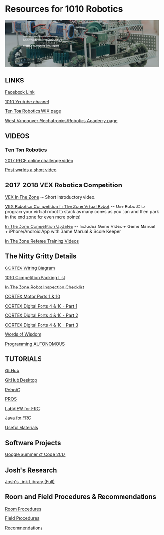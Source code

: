 # Resources for 1010 Robotics

![Logo](https://github.com/1010Robotics/Resources/blob/master/Images/Mechatronics-Robotics.png)

## LINKS

[Facebook Link](https://www.facebook.com/TenTonRobotics/)

[1010 Youtube channel](https://www.youtube.com/channel/UCmcYFGZqtqBNyCCJ37hHmDQ/videos)

[ Ten Ton Robotics WIX page](http://tentonrobotics.wixsite.com/home)

[West Vancouver Mechatronics/Robotics Academy page](http://westvancouverschools.ca/academies/mechatronics-robotics)


## VIDEOS
### Ten Ton Robotics
[2017 RECF online challenge video](https://www.youtube.com/watch?v=VkqiHvqSViA)

[Post worlds a short video](https://www.youtube.com/watch?v=oYYRGoB5eLE&t=17s)


## 2017-2018 VEX Robotics Competition

<!--- ### Start preparing Summer 2017
[Summer Of Learning](http://cs2n.org) -- Earn Badges and Certifications by learning how to program a VEX IQ robot using Graphical RobotC. Learn Robot Math, programming different Sensors, and controlling Program Flow. Need to first create an account on http://cs2n.org. -->

[VEX In The Zone](https://www.youtube.com/watch?v=1Yo_mlR1VJU) -- Short introductory video.

<!--- [FREE In the Zone RobotC Programming Workshop on Saturday, Sept 30, 2017](https://www.picatic.com/penguworkshop2017) **ONLY 2 spots left as of 10:00 pm on 9/27/2017** -->

[VEX Robotics Competition In The Zone Vrtual Robot](http://www.robotvirtualworlds.com/inthezone/)
-- Use RobotC to program your virtual robot to stack as many cones as you can and then park in the end zone for even more points!

[In The Zone Competition Updates](https://www.vexrobotics.com/vexedr/competition/vrc-current-game) -- Includes Game Video + Game Manual + iPhone/Android App with Game Manual & Score Keeper

[In The Zone Referee Training Videos](https://www.youtube.com/watch?v=lNHTmUn9o58)

## The Nitty Gritty Details

[CORTEX Wiring Diagram](https://1010robotics.github.io/Resources/Cortex_Wiring_Diagram.pdf)

[1010 Competition Packing List](https://1010robotics.github.io/Resources/1010%20Competition%20Packing%20List.pdf)

[In The Zone Robot Inspection Checklist](https://1010robotics.github.io/Resources/InTheZone_RobotInspectionChecklist.pdf)

[CORTEX Motor Ports 1 & 10](https://renegaderobotics.org/motor-ports-1-10/)

[CORTEX Digital Ports 4 & 10 - Part 1](https://www.vexforum.com/index.php/8874-quadrature-encoder-values-not-working-from-robotc-tech-forum/p1#p83607)

[CORTEX Digital Ports 4 & 10 - Part 2](https://www.vexforum.com/index.php/8204-problems-with-2-sonar-sensors/p1#p76481)

[CORTEX Digital Ports 4 & 10 - Part 3](https://www.vexforum.com/index.php/9292-how-many-interrupts-does-the-cortex-have-again/0)

[Words of Wisdom](https://renegaderobotics.org/the-path-to-prototyping/)

[Programming AUTONOMOUS](https://renegaderobotics.org/autonomous-testing/)


## TUTORIALS

[GitHub](https://1010robotics.github.io/Resources/GitHub)

[GitHub Desktop](https://1010robotics.github.io/Resources/GitHub-Desktop)

[RobotC](https://1010robotics.github.io/Resources/RobotC)

[PROS](https://1010robotics.github.io/Resources/PROS)

[LabVIEW for FRC](https://1010robotics.github.io/Resources/LabVIEW)

[Java for FRC](https://1010robotics.github.io/Resources/JavaForFRC)

[Useful Materials](https://1010robotics.github.io/Resources/UsefulMaterials)

## Software Projects

[Google Summer of Code 2017](https://summerofcode.withgoogle.com/how-it-works/)

## Josh's Research

[Josh's Link Library (Full)](https://1010robotics.github.io/Resources/joshlinks)

## Room and Field Procedures & Recommendations

[Room Procedures](https://1010robotics.github.io/Resources/RoomProcedures)

[Field Procedures](https://1010robotics.github.io/Resources/FieldProcedures)

[Recommendations](https://1010robotics.github.io/Resources/Recommendations)

